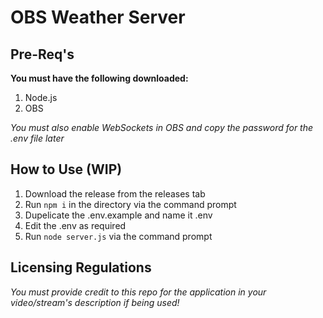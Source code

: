 # OBS Weather Server
 
## Pre-Req's
**You must have the following downloaded:**
1. Node.js
2. OBS

*You must also enable WebSockets in OBS and copy the password for the .env file later*

## How to Use (WIP)
1. Download the release from the releases tab
2. Run `npm i` in the directory via the command prompt
3. Dupelicate the .env.example and name it .env
4. Edit the .env as required
5. Run `node server.js` via the command prompt

## Licensing Regulations
*You must provide credit to this repo for the application in your video/stream's description if being used!*
